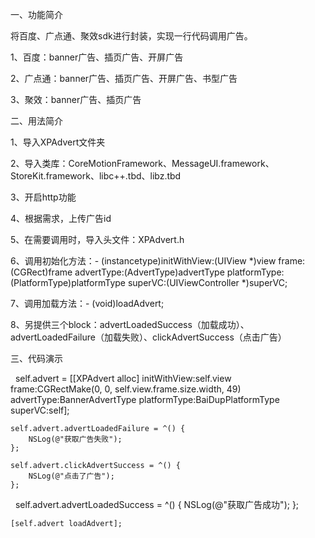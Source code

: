 一、功能简介

将百度、广点通、聚效sdk进行封装，实现一行代码调用广告。

1、百度：banner广告、插页广告、开屏广告

2、广点通：banner广告、插页广告、开屏广告、书型广告

3、聚效：banner广告、插页广告

二、用法简介

1、导入XPAdvert文件夹

2、导入类库：CoreMotionFramework、MessageUI.framework、StoreKit.framework、libc++.tbd、libz.tbd

3、开启http功能

4、根据需求，上传广告id

5、在需要调用时，导入头文件：XPAdvert.h

6、调用初始化方法：- (instancetype)initWithView:(UIView *)view frame:(CGRect)frame advertType:(AdvertType)advertType platformType:(PlatformType)platformType superVC:(UIViewController *)superVC;

7、调用加载方法：- (void)loadAdvert;

8、另提供三个block：advertLoadedSuccess（加载成功）、advertLoadedFailure（加载失败）、clickAdvertSuccess（点击广告）

三、代码演示
   
    self.advert = [[XPAdvert alloc] initWithView:self.view frame:CGRectMake(0, 0, self.view.frame.size.width, 49)      
    advertType:BannerAdvertType platformType:BaiDupPlatformType superVC:self];
   
    self.advert.advertLoadedFailure = ^() {
        NSLog(@"获取广告失败");
    };
    
    self.advert.clickAdvertSuccess = ^() {
        NSLog(@"点击了广告");
    };
   
    self.advert.advertLoadedSuccess = ^() {
        NSLog(@"获取广告成功");
    };
    
    [self.advert loadAdvert];
